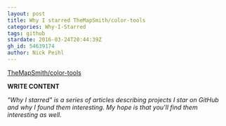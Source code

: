 ```yaml
---
layout: post
title: Why I starred TheMapSmith/color-tools
categories: Why-I-Starred
tags: github
stardate: 2016-03-24T20:44:39Z
gh_id: 54639174
author: Nick Peihl
---
```


[TheMapSmith/color-tools](https://github.com/TheMapSmith/color-tools)

**WRITE CONTENT**

*"Why I starred" is a series of articles describing projects I star on GitHub and why I found them interesting. My hope is that you'll find them interesting as well.*

